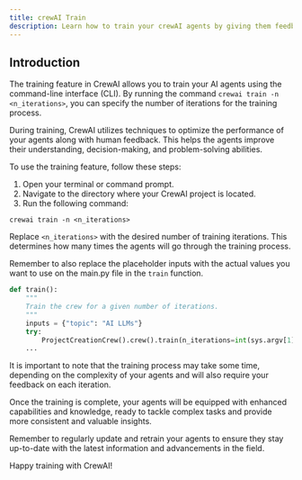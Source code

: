 ```yaml
---
title: crewAI Train
description: Learn how to train your crewAI agents by giving them feedback early on and get consistent results.
---
```


## Introduction
The training feature in CrewAI allows you to train your AI agents using the command-line interface (CLI). By running the command `crewai train -n <n_iterations>`, you can specify the number of iterations for the training process.

During training, CrewAI utilizes techniques to optimize the performance of your agents along with human feedback. This helps the agents improve their understanding, decision-making, and problem-solving abilities.

To use the training feature, follow these steps:

1. Open your terminal or command prompt.
2. Navigate to the directory where your CrewAI project is located.
3. Run the following command:

```shell
crewai train -n <n_iterations>
```

Replace `<n_iterations>` with the desired number of training iterations. This determines how many times the agents will go through the training process.

Remember to also replace the placeholder inputs with the actual values you want to use on the main.py file in the `train` function.

```python
def train():
    """
    Train the crew for a given number of iterations.
    """
    inputs = {"topic": "AI LLMs"}
    try:
        ProjectCreationCrew().crew().train(n_iterations=int(sys.argv[1]), inputs=inputs)
    ...
```

It is important to note that the training process may take some time, depending on the complexity of your agents and will also require your feedback on each iteration.

Once the training is complete, your agents will be equipped with enhanced capabilities and knowledge, ready to tackle complex tasks and provide more consistent and valuable insights.

Remember to regularly update and retrain your agents to ensure they stay up-to-date with the latest information and advancements in the field.

Happy training with CrewAI!